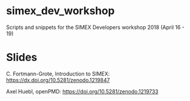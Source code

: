 # simex_dev_workshop

Scripts and snippets for the SIMEX Developers workshop 2018 (April 16 - 19)

# Slides

C. Fortmann-Grote, Introduction to SIMEX: https://dx.doi.org/10.5281/zenodo.1219847

Axel Huebl, openPMD: https://doi.org/10.5281/zenodo.1219733
